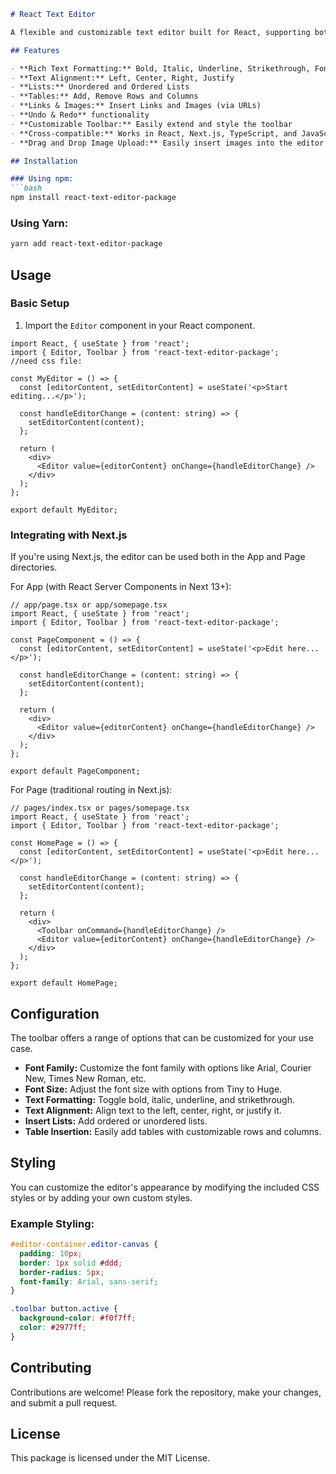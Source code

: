 
```markdown
# React Text Editor

A flexible and customizable text editor built for React, supporting both rich text formatting and HTML elements like tables, lists, links, and images. Ideal for use in React and Next.js (App and Page) applications. Compatible with both JavaScript and TypeScript projects. Easily installable via npm or Yarn.

## Features

- **Rich Text Formatting:** Bold, Italic, Underline, Strikethrough, Font Family, Font Size
- **Text Alignment:** Left, Center, Right, Justify
- **Lists:** Unordered and Ordered Lists
- **Tables:** Add, Remove Rows and Columns
- **Links & Images:** Insert Links and Images (via URLs)
- **Undo & Redo** functionality
- **Customizable Toolbar:** Easily extend and style the toolbar
- **Cross-compatible:** Works in React, Next.js, TypeScript, and JavaScript
- **Drag and Drop Image Upload:** Easily insert images into the editor

## Installation

### Using npm:
```bash
npm install react-text-editor-package
```

### Using Yarn:
```bash
yarn add react-text-editor-package
```

## Usage

### Basic Setup

1. Import the `Editor` component in your React component.

```tsx
import React, { useState } from 'react';
import { Editor, Toolbar } from 'react-text-editor-package';
//need css file:

const MyEditor = () => {
  const [editorContent, setEditorContent] = useState('<p>Start editing...</p>');

  const handleEditorChange = (content: string) => {
    setEditorContent(content);
  };

  return (
    <div>
      <Editor value={editorContent} onChange={handleEditorChange} />
    </div>
  );
};

export default MyEditor;
```

### Integrating with Next.js

If you're using Next.js, the editor can be used both in the App and Page directories.

For App (with React Server Components in Next 13+):
```tsx
// app/page.tsx or app/somepage.tsx
import React, { useState } from 'react';
import { Editor, Toolbar } from 'react-text-editor-package';

const PageComponent = () => {
  const [editorContent, setEditorContent] = useState('<p>Edit here...</p>');

  const handleEditorChange = (content: string) => {
    setEditorContent(content);
  };

  return (
    <div>
      <Editor value={editorContent} onChange={handleEditorChange} />
    </div>
  );
};

export default PageComponent;
```

For Page (traditional routing in Next.js):
```tsx
// pages/index.tsx or pages/somepage.tsx
import React, { useState } from 'react';
import { Editor, Toolbar } from 'react-text-editor-package';

const HomePage = () => {
  const [editorContent, setEditorContent] = useState('<p>Edit here...</p>');

  const handleEditorChange = (content: string) => {
    setEditorContent(content);
  };

  return (
    <div>
      <Toolbar onCommand={handleEditorChange} />
      <Editor value={editorContent} onChange={handleEditorChange} />
    </div>
  );
};

export default HomePage;
```

## Configuration

The toolbar offers a range of options that can be customized for your use case.

- **Font Family:** Customize the font family with options like Arial, Courier New, Times New Roman, etc.
- **Font Size:** Adjust the font size with options from Tiny to Huge.
- **Text Formatting:** Toggle bold, italic, underline, and strikethrough.
- **Text Alignment:** Align text to the left, center, right, or justify it.
- **Insert Lists:** Add ordered or unordered lists.
- **Table Insertion:** Easily add tables with customizable rows and columns.

## Styling

You can customize the editor's appearance by modifying the included CSS styles or by adding your own custom styles.

### Example Styling:

```css
#editor-container.editor-canvas {
  padding: 10px;
  border: 1px solid #ddd;
  border-radius: 5px;
  font-family: Arial, sans-serif;
}

.toolbar button.active {
  background-color: #f0f7ff;
  color: #2977ff;
}
```

## Contributing

Contributions are welcome! Please fork the repository, make your changes, and submit a pull request.

## License

This package is licensed under the MIT License.

```